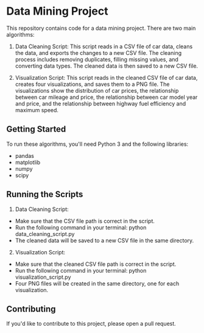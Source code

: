 # Data Mining Project

This repository contains code for a data mining project. There are two main algorithms:

1. Data Cleaning Script: This script reads in a CSV file of car data, cleans the data, and exports the changes to a new CSV file. The cleaning process includes removing duplicates, filling missing values, and converting data types. The cleaned data is then saved to a new CSV file.

2. Visualization Script: This script reads in the cleaned CSV file of car data, creates four visualizations, and saves them to a PNG file. The visualizations show the distribution of car prices, the relationship between car mileage and price, the relationship between car model year and price, and the relationship between highway fuel efficiency and maximum speed.

## Getting Started

To run these algorithms, you'll need Python 3 and the following libraries:

- pandas
- matplotlib
- numpy
- scipy

## Running the Scripts 

1. Data Cleaning Script:

- Make sure that the CSV file path is correct in the script.
- Run the following command in your terminal: python data_cleaning_script.py
- The cleaned data will be saved to a new CSV file in the same directory.


2. Visualization Script:

- Make sure that the cleaned CSV file path is correct in the script.
- Run the following command in your terminal: python visualization_script.py
- Four PNG files will be created in the same directory, one for each visualization.

## Contributing

If you'd like to contribute to this project, please open a pull request.
